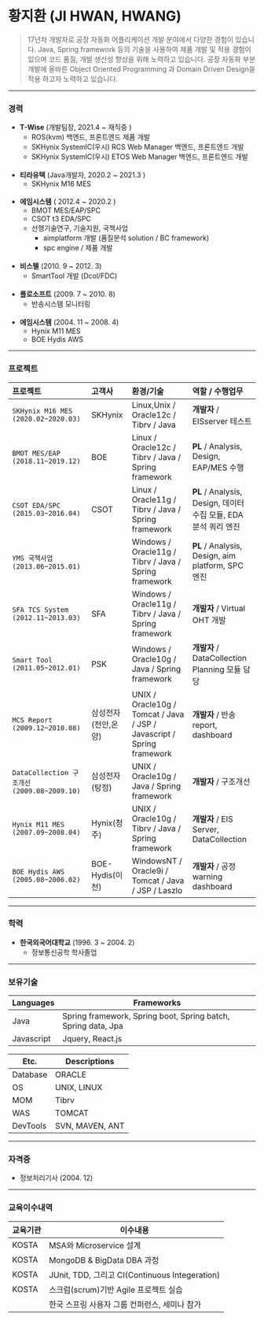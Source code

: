 # 황지환 (JI HWAN, HWANG)

> 17년차 개발자로 공장 자동화 어플리케이션 개발  분야에서 다양한 경험이 있습니다.
Java, Spring framework 등의 기술을 사용하여 제품 개발 및 적용 경험이 있으며 코드 품질, 개발 생산성 향상을 위해 노력하고 있습니다.
공장 자동화 부분 개발에 올바른 Object Oriented Programming 과 Domain Driven Design을 적용 하고자 노력하고 있습니다.

---
### 경력
- **T-Wise**                   (개발팀장, 2021.4 ~ 재직중 )
  <br>
  - ROS(kvm) 백엔드, 프론트엔드 제품 개발
  - SKHynix SystemIC(우시) RCS Web Manager 백엔드, 프론트엔드 개발
  - SKHynix SystemIC(우시) ETOS Web Manager 백엔드, 프론트엔드 개발
  <br>
- **티라유텍**                   (Java개발자, 2020.2 ~ 2021.3 )
  <br>
  - SKHynix M16 MES
  <br>
- **에임시스템**                   ( 2012.4 ~ 2020.2 )
  <br>
  - BMOT MES/EAP/SPC
  - CSOT t3 EDA/SPC
  - 선행기술연구, 기술지원, 국책사업
    - aimplatform 개발 (품질분석 solution / BC framework)
    - spc engine / 제품 개발
  <br>
- **비스텔**                      (2010. 9 ~ 2012. 3)
  <br>
  - SmartTool 개발 (Dcol/FDC)
  <br>
- **플로소프트**                   (2009. 7 ~ 2010. 8)
  <br>
  - 반송시스템 모니터링
  <br>
- **에임시스템**                   (2004. 11 ~ 2008. 4)
  <br>
  - Hynix M11 MES
  - BOE Hydis AWS

---
### 프로젝트


| 프로젝트 | 고객사 | 환경/기술 | 역할 / 수행업무 |
|:---|:---|:---|:---|
|`SKHynix M16 MES (2020.02~2020.03)` | SKHynix | Linux,Unix / Oracle12c / Tibrv / Java | **개발자** / EISserver 테스트 |
|`BMOT MES/EAP (2018.11~2019.12)` | BOE | Linux / Oracle12c / Tibrv / Java / Spring framework | **PL** / Analysis, Design, EAP/MES 수행 |
|`CSOT EDA/SPC (2015.03~2016.04)` | CSOT | Linux / Oracle11g / Tibrv / Java / Spring framework | **PL** / Analysis, Design, 데이터 수집 모듈, EDA 분석 쿼리 엔진 |
|`YMS 국책사업 (2013.06~2015.01)` |  | Windows / Oracle11g / Tibrv / Java / Spring framework | **PL** / Analysis, Design, aim platform, SPC 엔진 |
|`SFA TCS System (2012.11~2013.03)` | SFA | Windows / Oracle11g / Tibrv / Java / Spring framework | **개발자** / Virtual OHT 개발|
|`Smart Tool (2011.05~2012.01)` | PSK | Windows / Oracle10g / Java / Spring framework | **개발자** / DataCollection Planning 모듈 담당 |
|`MCS Report (2009.12~2010.08)` | 삼성전자(천안,온양) | UNIX / Oracle10g / Tomcat / Java / JSP / Javascript / Spring framework | **개발자** / 반송 report, dashboard |
|`DataCollection 구조개선 (2009.08~2009.10)` | 삼성전자(탕정) | UNIX / Oracle10g / Java / Spring framework | **개발자** / 구조개선|
|`Hynix M11 MES (2007.09~2008.04)` | Hynix(청주) | UNIX / Oracle10g / Tibrv / Java / Spring framework | **개발자** / EIS Server, DataCollection|
|`BOE Hydis AWS (2005.08~2006.02)` | BOE-Hydis(이천) | WindowsNT / Oracle9i / Tomcat / Java / JSP / Laszlo | **개발자** / 공정 warning dashboard|

---
### 학력
- **한국외국어대학교** (1996. 3 ~ 2004. 2)
  - 정보통신공학 학사졸업

---
### 보유기술

| Languages  | Frameworks                    |
|------------|-------------------------------|
| Java       | Spring framework, Spring boot, Spring batch, Spring data, Jpa |
| Javascript | Jquery, React.js              |


| Etc.    	| Descriptions                  |
|----------	|------------------------------	|
| Database  | ORACLE                        |
| OS        | UNIX, LINUX                   |
| MOM       | Tibrv                         |
| WAS       | TOMCAT                        |
| DevTools  | SVN, MAVEN, ANT               |

---
### 자격증
- 정보처리기사 (2004. 12)

---
### 교육이수내역
| 교육기관 | 이수내용 |
|---|---|
| KOSTA | MSA와 Microservice 설계 |
| KOSTA | MongoDB & BigData DBA 과정 |
| KOSTA | JUnit, TDD, 그리고 CI(Continuous Integeration) |
| KOSTA | 스크럼(scrum)기반 Agile 프로젝트 실습 |
| | 한국 스프링 사용자 그룹 컨퍼런스, 세미나 참가 |
